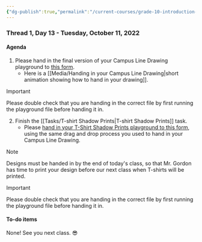 ```yaml
---
{"dg-publish":true,"permalink":"/current-courses/grade-10-introduction-to-computer-studies/section-1/thread-1/day-13/","dgHomeLink":false,"dgPassFrontmatter":false}
---
```


### Thread 1, Day 13 - Tuesday, October 11, 2022
#### Agenda
1. Please hand in the final version of your Campus Line Drawing playground to [this form](https://docs.google.com/forms/d/e/1FAIpQLSfgvy6K9Y1TzBLw6J2OqjClI39Vj5f-x6wlil2kqE9wH1tVKQ/viewform).
	- Here is a [[Media/Handing in your Campus Line Drawing|short animation showing how to hand in your drawing]].

> [!IMPORTANT]
> Please double check that you are handing in the correct file by first running the playground file before handing it in.

2. Finish the [[Tasks/T-shirt Shadow Prints|T-shirt Shadow Prints]] task.
	- Please [hand in your T-Shirt Shadow Prints playground to this form](https://docs.google.com/forms/d/e/1FAIpQLSfwa6DH8Ylbvn45avDXNTmyqi2c-4BYp4h0mvsYicFdmxBtiw/viewform), using the same drag and drop process you used to hand in your Campus Line Drawing.

> [!NOTE]
> Designs must be handed in by the end of today's class, so that Mr. Gordon has time to print your design before our next class when T-shirts will be printed.

> [!IMPORTANT]
> Please double check that you are handing in the correct file by first running the playground file before handing it in.	
	
#### To-do items
None! See you next class. 😎